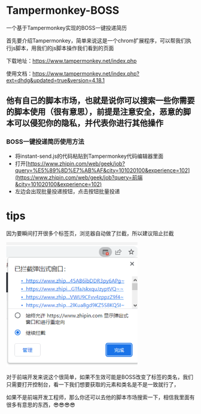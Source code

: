# Tampermonkey-BOSS
一个基于Tampermonkey实现的BOSS一键投递简历<br />

首先要介绍Tampermonkey，简单来说这是一个chrom扩展程序，可以帮我们执行js脚本，用我们的js脚本操作我们看到的页面<br />

下载地址：https://www.tampermonkey.net/index.php <br />

使用文档：https://www.tampermonkey.net/index.php?ext=dhdg&updated=true&version=4.18.1 <br />

## 他有自己的脚本市场，也就是说你可以搜索一些你需要的脚本使用（很有意思），前提是注意安全，恶意的脚本可以侵犯你的隐私，并代表你进行其他操作

### BOSS一键投递简历使用方法

- 将instant-send.js的代码粘贴到Tampermonkey代码编辑器里面
- 打开[https://www.zhipin.com/web/geek/job?query=%E5%89%8D%E7%AB%AF&city=101020100&experience=102](https://www.zhipin.com/web/geek/job?query=前端&city=101020100&experience=102)
- 左边会出现批量投递按钮，点击按钮批量投递

# tips

因为要瞬间打开很多个标签页，浏览器自动做了拦截，所以建议阻止拦截<br />

<img src="./1.png" style="zoom:67%;" /> <br />

对于前端开发来说这个很简单，如果不生效可能是BOSS改变了标签的类名，我们只需要打开控制台，看一下我们想要获取的元素和类名是不是一致就行了，<br />

如果不是前端开发工程师，那么你还可以去他的脚本市场搜索一下，相信我里面有很多有意思的东西，😎😎😎😎
